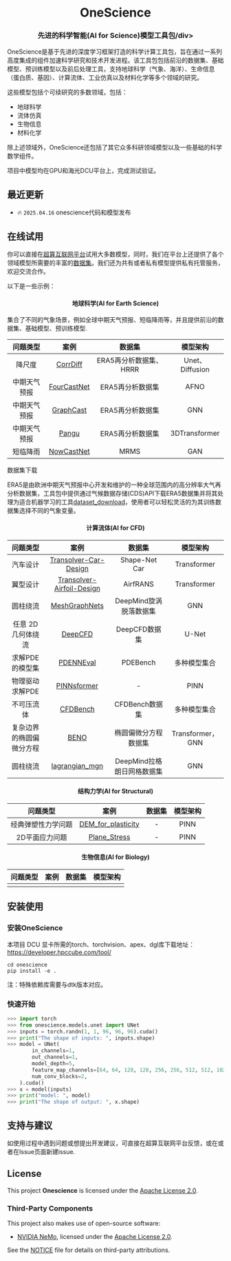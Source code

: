 # <div align="center"><strong>OneScience</strong></div>
### <div align="center">先进的科学智能(AI for Science)模型工具包/div>



OneScience是基于先进的深度学习框架打造的科学计算工具包，旨在通过一系列高度集成的组件加速科学研究和技术开发进程。该工具包包括前沿的数据集、基础模型、预训练模型以及前后处理工具，支持地球科学（气象、海洋）、生命信息（蛋白质、基因）、计算流体、工业仿真以及材料化学等多个领域的研究。

这些模型包括个可续研究的多数领域，包括：
*  地球科学
*  流体仿真
*  生物信息
*  材料化学

除上述领域外，OneScience还包括了其它众多科研领域模型以及一些基础的科学数学组件。

项目中模型均在GPU和海光DCU平台上，完成测试验证。

## 最近更新
- 🔥 `2025.04.16` onescience代码和模型发布


## 在线试用

你可以直接在[超算互联网平台](https://www.scnet.cn/ui/mall/app)试用大多数模型，同时，我们在平台上还提供了各个领域模型所需要的丰富的[数据集](https://www.scnet.cn/ui/mall/search/goods?common1=DATA&common2=DATA-330)。我们还为共有或者私有模型提供私有托管服务，欢迎交流合作。

以下是一些示例：

#### <div align="center">地球科学(AI for Earth Science)</div>

集合了不同的气象场景，例如全球中期天气预报、短临降雨等，并且提供前沿的数据集、基础模型、预训练模型.

问题类型| 案例 | 数据集 | 模型架构|
|:-:|:-:|:-:|:-:|
降尺度| [CorrDiff](examples/earth/corrdiff) | ERA5再分析数据集、HRRR | Unet、Diffusion |
中期天气预报 | [FourCastNet](examples/earth/fourcastnet) | ERA5再分析数据集 | AFNO |
中期天气预报 | [GraphCast](examples/earth/graphcast) | ERA5再分析数据集 | GNN |
中期天气预报 | [Pangu](examples/earth/pangu_weather) | ERA5再分析数据集 | 3DTransformer |
短临降雨 | [NowCastNet](examples/earth/nowcastnet) | MRMS | GAN |

数据集下载

ERA5是由欧洲中期天气预报中心开发和维护的一种全球范围内的高分辨率大气再分析数据集，工具包中提供通过气候数据存储(CDS)API下载ERA5数据集并将其处理为适合机器学习的工具[dataset_download](examples/earth/dataset_download)，使用者可以轻松灵活的为其训练数据集选择不同的气象变量。


#### <div align="center">计算流体(AI for CFD)</div>

问题类型| 案例 | 数据集 | 模型架构|
|:-:|:-:|:-:|:-:|
汽车设计| [Transolver-Car-Design](examples/cfd/Transolver-Car-Design) | Shape-Net Car | Transformer |
翼型设计 | [Transolver-Airfoil-Design](examples/cfd/Transolver-Airfoil-Design) | AirfRANS | Transformer |
圆柱绕流 | [MeshGraphNets](examples/cfd/vortex_shedding_mgn) | DeepMind旋涡脱落数据集 | GNN |
任意 2D 几何体绕流 | [DeepCFD](examples/cfd/DeepCFD) | DeepCFD数据集 | U-Net |
求解PDE的模型集 | [PDENNEval](examples/cfd/PDENNEval) | PDEBench | 多种模型集合 |
物理驱动求解PDE | [PINNsformer](examples/cfd/pinnsformer) | - | PINN |
不可压流体 | [CFDBench](examples/cfd/CFDBench) | CFDBench数据集 | 多种模型集合 |
复杂边界的椭圆偏微分方程 | [BENO](examples/cfd/beno) | 椭圆偏微分方程数据集 | Transformer，GNN |
圆柱绕流 | [lagrangian_mgn](examples/cfd/lagrangian_mgn) | DeepMind拉格朗日网格数据集 | GNN |

#### <div align="center">结构力学(AI for Structural)</div>

问题类型| 案例 | 数据集 | 模型架构|
|:-:|:-:|:-:|:-:|
经典弹塑性力学问题| [DEM_for_plasticity](examples/structural/DEM_for_plasticity) | - | PINN |
2D平面应力问题 | [Plane_Stress](examples/structural/Plane_Stress) | - | PINN |

#### <div align="center">生物信息(AI for Biology)</div>
问题类型| 案例 | 数据集 | 模型架构|
|:-:|:-:|:-:|:-:|
| | | | |

## 安装使用

### 安装OneScience
本项目 DCU 显卡所需的torch、torchvision、apex、dgl库下载地址： https://developer.hpccube.com/tool/
```shell
cd onescience
pip install -e . 
```
注：特殊依赖库需要与dtk版本对应。

### 快速开始
```python
>>> import torch
>>> from onescience.models.unet import UNet
>>> inputs = torch.randn(1, 1, 96, 96, 96).cuda()
>>> print("The shape of inputs: ", inputs.shape)
>>> model = UNet(
        in_channels=1,
        out_channels=1,
        model_depth=5,
        feature_map_channels=[64, 64, 128, 128, 256, 256, 512, 512, 1024, 1024],
        num_conv_blocks=2,
    ).cuda()
>>> x = model(inputs)
>>> print("model: ", model)
>>> print("The shape of output: ", x.shape)
```

## 支持与建议

如使用过程中遇到问题或想提出开发建议，可直接在超算互联网平台反馈，或在或者在Issue页面新建issue.

## License

This project **Onescience** is licensed under the [Apache License 2.0](LICENSE).

### Third-Party Components

This project also makes use of open-source software:

- [NVIDIA NeMo](https://github.com/NVIDIA/NeMo), licensed under the [Apache License 2.0](licenses/NeMo_LICENSE).

See the [NOTICE](NOTICE) file for details on third-party attributions.